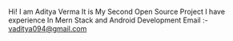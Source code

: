 Hi! I am Aditya Verma 
It is My Second Open Source Project 
I have experience In Mern Stack and Android Development 
Email :- vaditya094@gmail.com
